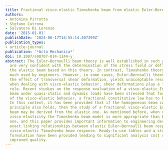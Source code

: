 ```yaml
---
title: Fractional visco-elastic Timoshenko beam from elastic Euler–Bernoulli beam
authors:
- Antonina Pirrotta
- Stefano Cutrona
- Salvatore Di Lorenzo
date: '2015-01-01'
publishDate: '2024-06-17T14:55:14.407399Z'
publication_types:
- article-journal
publication: '*Acta Mechanica*'
doi: 10.1007/s00707-014-1144-y
abstract: The Euler–Bernoulli beam theory is well established in such a way that engineers
  are very confident with the determination of the stress field or deflections of
  the elastic beam based on this theory. In contrast, Timoshenko theory is not so
  much used by engineers. However, in some cases, Euler–Bernoulli theory, which neglects
  the effect of transversal shear deformation, yields unacceptable results. For instance,
  when dealing with visco-elastic behavior, shear deformations play a fundamental
  role. Recent studies on the response evaluation of a visco-elastic Euler–Bernoulli
  beam under quasi-static and dynamic loads have been stressed that for better capturing
  of the visco-elastic behavior, a fractional constitutive law has to be considered.
  In this context, it has been provided that if the homogeneous beam correspondence
  principle also holds, then the study of a fractional visco-elastic Euler–Bernoulli
  beam may be derived from the elastic one. As mentioned before, when dealing with
  visco-elasticity the Timoshenko beam model is more appropriate than Euler–Bernoulli’s
  one, and this paper provides important information to engineering designers, introducing
  exact linking relationships between elastic Euler–Bernoulli beam response and fractional
  visco-elastic Timoshenko beam response. Ready-to-use tables and a straightforward
  formulation have been provided leading to significant analysis cost savings and
  improved quality.
---
```

